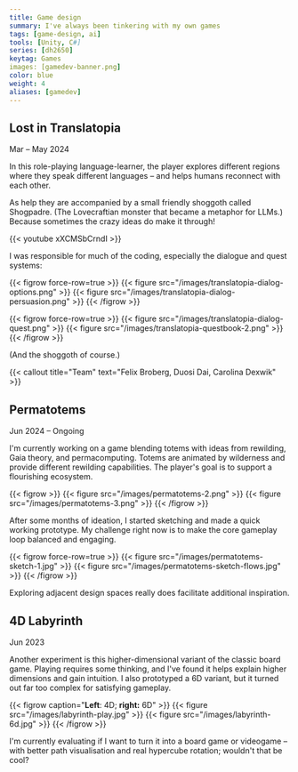```yaml
---
title: Game design
summary: I've always been tinkering with my own games
tags: [game-design, ai]
tools: [Unity, C#]
series: [dh2650]
keytag: Games
images: [gamedev-banner.png]
color: blue
weight: 4
aliases: [gamedev]
---
```


## Lost in Translatopia

<p class="caption">Mar – May 2024</p>

In this role-playing language-learner, the player explores different regions where they speak different languages – and helps humans reconnect with each other.

As help they are accompanied by a small friendly shoggoth called Shogpadre. (The Lovecraftian monster that became a metaphor for LLMs.) Because sometimes the crazy ideas do make it through!

{{< youtube xXCMSbCrndI >}}

I was responsible for much of the coding, especially the dialogue and quest systems:

{{< figrow force-row=true >}}
    {{< figure src="/images/translatopia-dialog-options.png" >}}
    {{< figure src="/images/translatopia-dialog-persuasion.png" >}}
{{< /figrow >}}

{{< figrow force-row=true >}}
    {{< figure src="/images/translatopia-dialog-quest.png" >}}
    {{< figure src="/images/translatopia-questbook-2.png" >}}
{{< /figrow >}}

(And the shoggoth of course.)

{{< callout title="Team" text="Felix Broberg, Duosi Dai, Carolina Dexwik" >}}

## Permatotems

<p class="caption">Jun 2024 – Ongoing</p>

I'm currently working on a game blending totems with ideas from rewilding, Gaia theory, and permacomputing. Totems are animated by wilderness and provide different rewilding capabilities. The player's goal is to support a flourishing ecosystem.

{{< figrow >}}
    {{< figure src="/images/permatotems-2.png" >}}
    {{< figure src="/images/permatotems-3.png" >}}
{{< /figrow >}}

After some months of ideation, I started sketching and made a quick working prototype. My challenge right now is to make the core gameplay loop balanced and engaging.

{{< figrow force-row=true >}}
    {{< figure src="/images/permatotems-sketch-1.jpg" >}}
    {{< figure src="/images/permatotems-sketch-flows.jpg" >}}
{{< /figrow >}}

Exploring adjacent design spaces really does facilitate additional inspiration.

[](/projects/toteometer)

## 4D Labyrinth

<p class="caption">Jun 2023</p>

Another experiment is this higher-dimensional variant of the classic board game. Playing requires some thinking, and I've found it helps explain higher dimensions and gain intuition. I also prototyped a 6D variant, but it turned out far too complex for satisfying gameplay.

{{< figrow caption="**Left**: 4D; **right:** 6D" >}}
    {{< figure src="/images/labyrinth-play.jpg" >}}
    {{< figure src="/images/labyrinth-6d.jpg" >}}
{{< /figrow >}}

I'm currently evaluating if I want to turn it into a board game or videogame – with better path visualisation and real hypercube rotation; wouldn't that be cool?
